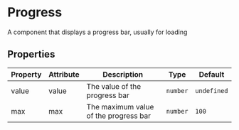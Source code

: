 # Progress

A component that displays a progress bar, usually for loading

## Properties

| Property | Attribute | Description | Type | Default |
| -------- | --------- | ----------- | ---- | ------- |
| value | value | The value of the progress bar | `number` | `undefined` |
| max | max | The maximum value of the progress bar | `number` | `100` |




